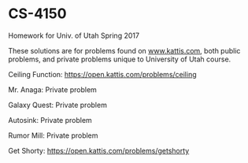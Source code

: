 # CS-4150
Homework for Univ. of Utah Spring 2017

These solutions are for problems found on www.kattis.com, both public problems, and private problems unique to University of Utah course. 

Ceiling Function: https://open.kattis.com/problems/ceiling

Mr. Anaga: Private problem 

Galaxy Quest: Private problem

Autosink: Private problem

Rumor Mill: Private problem

Get Shorty: https://open.kattis.com/problems/getshorty
